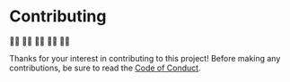 # Contributing

🙌🏻 🙌🏼 🙌🏽 🙌🏾 🙌🏿

Thanks for your interest in contributing to this project! Before making any contributions, be sure to read the [Code of Conduct](CODE_OF_CONDUCT.md).
